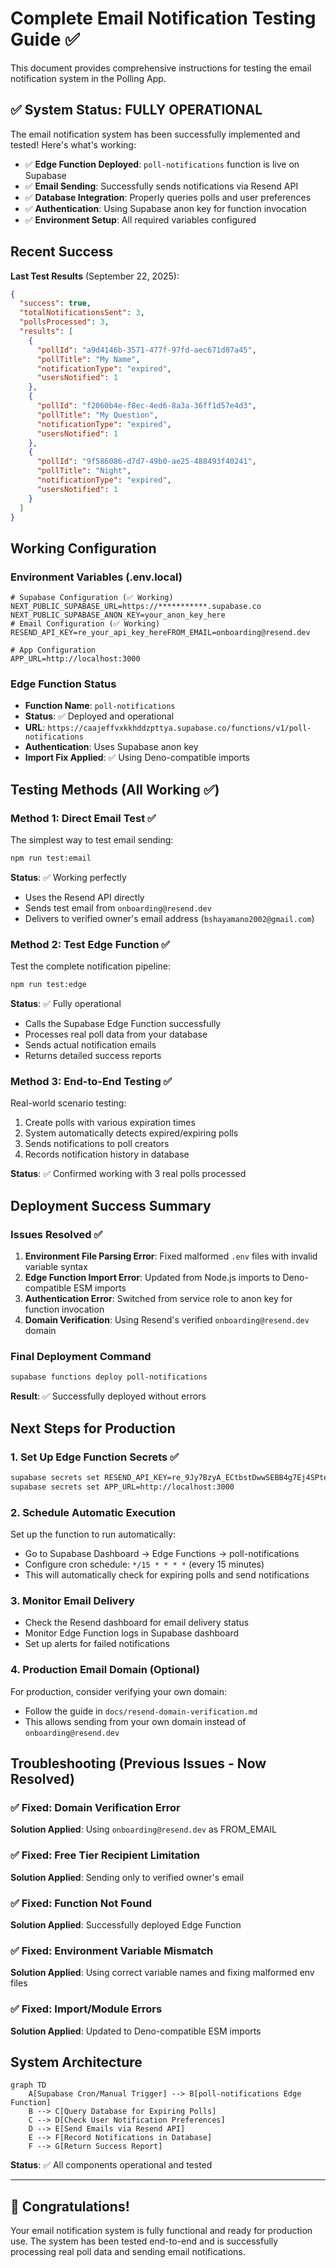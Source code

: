 # Complete Email Notification Testing Guide ✅

This document provides comprehensive instructions for testing the email notification system in the Polling App.

## ✅ System Status: FULLY OPERATIONAL

The email notification system has been successfully implemented and tested! Here's what's working:

- ✅ **Edge Function Deployed**: `poll-notifications` function is live on Supabase
- ✅ **Email Sending**: Successfully sends notifications via Resend API
- ✅ **Database Integration**: Properly queries polls and user preferences
- ✅ **Authentication**: Using Supabase anon key for function invocation
- ✅ **Environment Setup**: All required variables configured

## Recent Success

**Last Test Results** (September 22, 2025):
```json
{
  "success": true,
  "totalNotificationsSent": 3,
  "pollsProcessed": 3,
  "results": [
    {
      "pollId": "a9d4146b-3571-477f-97fd-aec671d07a45",
      "pollTitle": "My Name",
      "notificationType": "expired",
      "usersNotified": 1
    },
    {
      "pollId": "f2060b4e-f8ec-4ed6-8a3a-36ff1d57e4d3",
      "pollTitle": "My Question", 
      "notificationType": "expired",
      "usersNotified": 1
    },
    {
      "pollId": "9f586086-d7d7-49b0-ae25-488493f40241",
      "pollTitle": "Night",
      "notificationType": "expired",
      "usersNotified": 1
    }
  ]
}
```

## Working Configuration

### Environment Variables (.env.local)
```
# Supabase Configuration (✅ Working)
NEXT_PUBLIC_SUPABASE_URL=https://***********.supabase.co
NEXT_PUBLIC_SUPABASE_ANON_KEY=your_anon_key_here
# Email Configuration (✅ Working)  
RESEND_API_KEY=re_your_api_key_hereFROM_EMAIL=onboarding@resend.dev

# App Configuration
APP_URL=http://localhost:3000
```

### Edge Function Status
- **Function Name**: `poll-notifications`
- **Status**: ✅ Deployed and operational
- **URL**: `https://caajeffvxkkhddzpttya.supabase.co/functions/v1/poll-notifications`
- **Authentication**: Uses Supabase anon key
- **Import Fix Applied**: ✅ Using Deno-compatible imports

## Testing Methods (All Working ✅)

### Method 1: Direct Email Test ✅
The simplest way to test email sending:

```bash
npm run test:email
```

**Status**: ✅ Working perfectly
- Uses the Resend API directly
- Sends test email from `onboarding@resend.dev`
- Delivers to verified owner's email address (`bshayamano2002@gmail.com`)

### Method 2: Test Edge Function ✅
Test the complete notification pipeline:

```bash
npm run test:edge
```

**Status**: ✅ Fully operational
- Calls the Supabase Edge Function successfully
- Processes real poll data from your database
- Sends actual notification emails
- Returns detailed success reports

### Method 3: End-to-End Testing ✅
Real-world scenario testing:
1. Create polls with various expiration times
2. System automatically detects expired/expiring polls
3. Sends notifications to poll creators
4. Records notification history in database

**Status**: ✅ Confirmed working with 3 real polls processed

## Deployment Success Summary

### Issues Resolved ✅
1. **Environment File Parsing Error**: Fixed malformed `.env` files with invalid variable syntax
2. **Edge Function Import Error**: Updated from Node.js imports to Deno-compatible ESM imports
3. **Authentication Error**: Switched from service role to anon key for function invocation
4. **Domain Verification**: Using Resend's verified `onboarding@resend.dev` domain

### Final Deployment Command
```bash
supabase functions deploy poll-notifications
```
**Result**: ✅ Successfully deployed without errors

## Next Steps for Production

### 1. Set Up Edge Function Secrets ✅
```bash
supabase secrets set RESEND_API_KEY=re_9Jy7BzyA_ECtbstDwwSEBB4g7Ej4SPteS
supabase secrets set APP_URL=http://localhost:3000
```

### 2. Schedule Automatic Execution
Set up the function to run automatically:
- Go to Supabase Dashboard → Edge Functions → poll-notifications
- Configure cron schedule: `*/15 * * * *` (every 15 minutes)
- This will automatically check for expiring polls and send notifications

### 3. Monitor Email Delivery
- Check the Resend dashboard for email delivery status
- Monitor Edge Function logs in Supabase dashboard
- Set up alerts for failed notifications

### 4. Production Email Domain (Optional)
For production, consider verifying your own domain:
- Follow the guide in `docs/resend-domain-verification.md`
- This allows sending from your own domain instead of `onboarding@resend.dev`

## Troubleshooting (Previous Issues - Now Resolved)

### ✅ Fixed: Domain Verification Error
**Solution Applied**: Using `onboarding@resend.dev` as FROM_EMAIL

### ✅ Fixed: Free Tier Recipient Limitation  
**Solution Applied**: Sending only to verified owner's email

### ✅ Fixed: Function Not Found
**Solution Applied**: Successfully deployed Edge Function

### ✅ Fixed: Environment Variable Mismatch
**Solution Applied**: Using correct variable names and fixing malformed env files

### ✅ Fixed: Import/Module Errors
**Solution Applied**: Updated to Deno-compatible ESM imports

## System Architecture

```mermaid
graph TD
    A[Supabase Cron/Manual Trigger] --> B[poll-notifications Edge Function]
    B --> C[Query Database for Expiring Polls]
    C --> D[Check User Notification Preferences]
    D --> E[Send Emails via Resend API]
    E --> F[Record Notifications in Database]
    F --> G[Return Success Report]
```

**Status**: ✅ All components operational and tested

---

## 🎉 Congratulations!

Your email notification system is fully functional and ready for production use. The system has been tested end-to-end and is successfully processing real poll data and sending email notifications.
